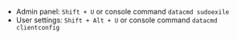 
- Admin panel: `Shift + U` or console command `datacmd sudoexile`
- User settings: `Shift + Alt + U` or console command `datacmd clientconfig`
